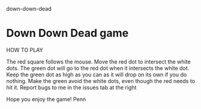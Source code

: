 down-down-dead
# Down Down Dead game

HOW TO PLAY

The red square follows the mouse. Move the red dot to intersect the white dots. The green dot will go to the red dot when it intersects the white dot. Keep the green dot as high as you can as it will drop on its own if you do nothing.
Make the green avoid the white dots, even though the red needs to hit it.
Report bugs to me in the issues tab at the right

Hope you enjoy the game!
Penn
